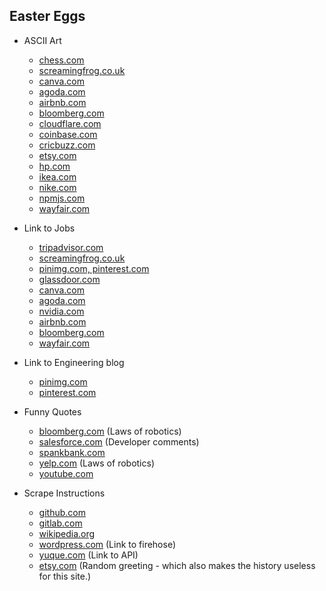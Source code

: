 ## Easter Eggs

- ASCII Art 
  - [chess.com](https://chess.com/robots.txt)
  - [screamingfrog.co.uk](https://screamingfrog.co.uk/robots.txt)
  - [canva.com](https://canva.com/robots.txt)
  - [agoda.com](https://agoda.com/robots.txt)
  - [airbnb.com](https://airbnb.com/robots.txt)
  - [bloomberg.com](https://bloomberg.com/robots.txt)
  - [cloudflare.com](https://cloudflare.com/robots.txt)
  - [coinbase.com](https://coinbase.com/robots.txt)
  - [cricbuzz.com](https://cricbuzz.com/robots.txt)
  - [etsy.com](https://etsy.com/robots.txt)
  - [hp.com](https://hp.com/robots.txt)
  - [ikea.com](https://ikea.com/robots.txt)
  - [nike.com](https://nike.com/robots.txt)
  - [npmjs.com](https://npmjs.com/robots.txt)
  - [wayfair.com](https://wayfair.com/robots.txt)
  
  
- Link to Jobs 
  - [tripadvisor.com](https://tripadvisor.com/robots.txt)
  - [screamingfrog.co.uk](https://screamingfrog.co.uk/robots.txt)
  - [pinimg.com, pinterest.com](https://pinterest.com/robots.txt)
  - [glassdoor.com](https://glassdoor.com/robots.txt)
  - [canva.com](https://canva.com/robots.txt)
  - [agoda.com](https://agoda.com/robots.txt)
  - [nvidia.com](https://nvidia.com/robots.txt)
  - [airbnb.com](https://airbnb.com/robots.txt)
  - [bloomberg.com](https://bloomberg.com/robots.txt)
  - [wayfair.com](https://wayfair.com/robots.txt)



- Link to Engineering blog 
  - [pinimg.com](https://pinimg.com/robots.txt)
  - [pinterest.com](https://pinterest.com/robots.txt)


- Funny Quotes 
  - [bloomberg.com](https://bloomberg.com/robots.txt) (Laws of robotics)
  - [salesforce.com](https://salesforce.com/robots.txt) (Developer comments)
  - [spankbank.com](https://spankbank.com/robots.txt)
  - [yelp.com](https://yelp/com/robots.txt) (Laws of robotics)
  - [youtube.com](https://youtube.com/robots.txt)


- Scrape Instructions
  - [github.com](https://github.com/robots.txt)
  - [gitlab.com](https://gitlab.com/robots.txt)
  - [wikipedia.org](https://wikipedia.org/robots.txt)
  - [wordpress.com](https://wordpress.com/robots.txt) (Link to firehose)
  - [yuque.com](https://yuque.com/robots.txt) (Link to API)
  - [etsy.com](https://etsy.com/robots.txt) (Random greeting - which also makes the history useless for this site.)
